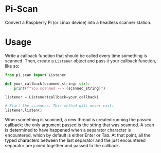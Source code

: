 # Pi-Scan
Convert a Raspberry Pi (or Linux device) into a headless scanner station.

# Usage
Write a callback function that should be called every time something is scanned.
Then, create a `Listener` object and pass it your callback function, like so:
```python
from pi_scan import Listener

def your_callback(scanned_string: str):
	print(f"You scanned --> {scanned_string}")

listener = Listener(callback=your_callback)

# Start the scanners. This method will never exit.
listener.listen()
```
When something is scanned, a new thread is created running the passed callback;
the only argument passed is the string that was scanned. A scan is determined to
have happened when a separator character is encountered, which by default is
either Enter or Tab. At that point, all the typed characters between the last
separator and the just encountered separator are joined together and passed to
the callback.
